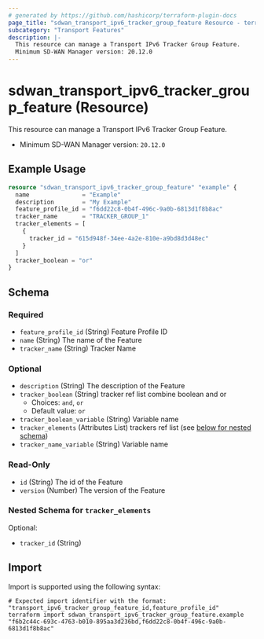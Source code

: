 ```yaml
---
# generated by https://github.com/hashicorp/terraform-plugin-docs
page_title: "sdwan_transport_ipv6_tracker_group_feature Resource - terraform-provider-sdwan"
subcategory: "Transport Features"
description: |-
  This resource can manage a Transport IPv6 Tracker Group Feature.
  Minimum SD-WAN Manager version: 20.12.0
---
```


# sdwan_transport_ipv6_tracker_group_feature (Resource)

This resource can manage a Transport IPv6 Tracker Group Feature.
  - Minimum SD-WAN Manager version: `20.12.0`

## Example Usage

```terraform
resource "sdwan_transport_ipv6_tracker_group_feature" "example" {
  name               = "Example"
  description        = "My Example"
  feature_profile_id = "f6dd22c8-0b4f-496c-9a0b-6813d1f8b8ac"
  tracker_name       = "TRACKER_GROUP_1"
  tracker_elements = [
    {
      tracker_id = "615d948f-34ee-4a2e-810e-a9bd8d3d48ec"
    }
  ]
  tracker_boolean = "or"
}
```

<!-- schema generated by tfplugindocs -->
## Schema

### Required

- `feature_profile_id` (String) Feature Profile ID
- `name` (String) The name of the Feature
- `tracker_name` (String) Tracker Name

### Optional

- `description` (String) The description of the Feature
- `tracker_boolean` (String) tracker ref list combine boolean and or
  - Choices: `and`, `or`
  - Default value: `or`
- `tracker_boolean_variable` (String) Variable name
- `tracker_elements` (Attributes List) trackers ref list (see [below for nested schema](#nestedatt--tracker_elements))
- `tracker_name_variable` (String) Variable name

### Read-Only

- `id` (String) The id of the Feature
- `version` (Number) The version of the Feature

<a id="nestedatt--tracker_elements"></a>
### Nested Schema for `tracker_elements`

Optional:

- `tracker_id` (String)

## Import

Import is supported using the following syntax:

```shell
# Expected import identifier with the format: "transport_ipv6_tracker_group_feature_id,feature_profile_id"
terraform import sdwan_transport_ipv6_tracker_group_feature.example "f6b2c44c-693c-4763-b010-895aa3d236bd,f6dd22c8-0b4f-496c-9a0b-6813d1f8b8ac"
```
